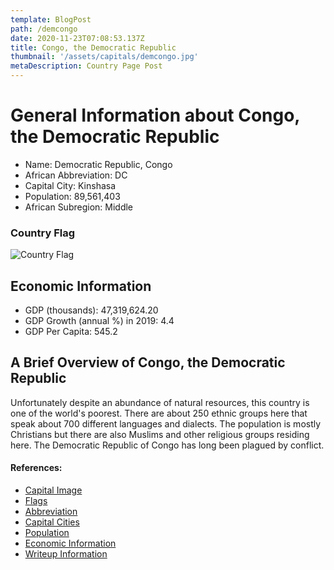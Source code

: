 ```yaml
---
template: BlogPost
path: /demcongo
date: 2020-11-23T07:08:53.137Z
title: Congo, the Democratic Republic
thumbnail: '/assets/capitals/demcongo.jpg'
metaDescription: Country Page Post
---
```


# General Information about Congo, the Democratic Republic

- Name: Democratic Republic, Congo
- African Abbreviation: DC
- Capital City: Kinshasa
- Population: 89,561,403
- African Subregion: Middle

### Country Flag
![Country Flag](https://raw.githubusercontent.com/hjnilsson/country-flags/master/png1000px/cd.png)

## Economic Information
 - GDP (thousands): 47,319,624.20
 - GDP Growth (annual %) in 2019: 4.4
 - GDP Per Capita: 545.2

## A Brief Overview of Congo, the Democratic Republic

Unfortunately despite an abundance of natural resources, this country is one of the world's poorest. There are about 250 ethnic groups here that speak about 700 different languages and dialects. The population is mostly Christians but there are also Muslims and other religious groups residing here. The Democratic Republic of Congo has long been plagued by conflict.

#### References:
- [Capital Image](https://cdn.britannica.com/94/196694-050-7C9D009B/Boulevard-du-30-Juin-street-Kinshasa-Democratic.jpg)
- [Flags](https://github.com/hjnilsson/country-flags)
- [Abbreviation](https://planetarynames.wr.usgs.gov/Abbreviations)
- [Capital Cities](https://www.nationsonline.org/oneworld/capitals_africa.htm)
- [Population](https://www.worldometers.info/population/countries-in-africa-by-population/)
- [Economic Information](https://data.worldbank.org/)
- [Writeup Information](https://worldreliefmemphis.org/drc-cultural-profile)
